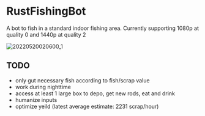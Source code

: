 # RustFishingBot
A bot to fish in a standard indoor fishing area.
Currently supporting 1080p at quality 0 and 1440p at quality 2

![20220520020600_1](https://user-images.githubusercontent.com/30152653/169465124-543cc168-dd50-48b6-9f4c-ba7646627296.jpg)

## TODO
  - only gut necessary fish according to fish/scrap value
  - work during nighttime
  - access at least 1 large box to depo, get new rods, eat and drink
  - humanize inputs
  - optimize yeild (latest average estimate: 2231 scrap/hour)
